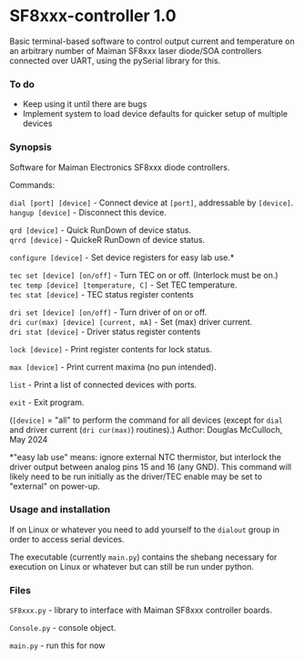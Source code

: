 # SF8xxx-controller 1.0
Basic terminal-based software to control output current and temperature on an arbitrary number of Maiman SF8xxx laser diode/SOA controllers connected over UART, using the pySerial library for this.

### To do
- Keep using it until there are bugs
- Implement system to load device defaults for quicker setup of multiple devices

### Synopsis
Software for Maiman Electronics SF8xxx diode controllers.

Commands:

`dial [port] [device]` - Connect device at `[port]`, addressable by `[device]`.
\
`hangup [device]` - Disconnect this device.


`qrd [device]` - Quick RunDown of device status.
\
`qrrd [device]` - QuickeR RunDown of device status.


`configure [device]` - Set device registers for easy lab use.*


`tec set [device] [on/off]` - Turn TEC on or off. (Interlock must be on.)
\
`tec temp [device] [temperature, C]` - Set TEC temperature.
\
`tec stat [device]` - TEC status register contents

`dri set [device] [on/off]` - Turn driver of on or off.
\
`dri cur(max) [device] [current, mA]` - Set (max) driver current.
\
`dri stat [device]` - Driver status register contents

`lock [device]` - Print register contents for lock status.


`max [device]` - Print current maxima (no pun intended).


`list` - Print a list of connected devices with ports.

`exit` - Exit program.

(`[device]` = "all" to perform the command for all devices (except for `dial` and driver current (`dri cur(max)`) routines).)
Author: Douglas McCulloch, May 2024

*"easy lab use" means: ignore external NTC thermistor, but interlock the driver output between analog pins 15 and 16 (any GND). This command will likely need to be run initially as the driver/TEC enable may be set to "external" on power-up.

### Usage and installation
If on Linux or whatever you need to add yourself to the `dialout` group in
order to access serial devices.

The executable (currently `main.py`) contains the shebang necessary for
execution on Linux or whatever but can still be run under python.

### Files
`SF8xxx.py` - library to interface with Maiman SF8xxx controller boards.

`Console.py` - console object.

`main.py` - run this for now
